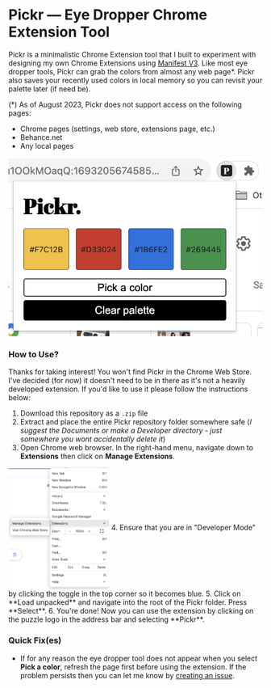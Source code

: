 # Pickr — Eye Dropper Chrome Extension Tool

Pickr is a minimalistic Chrome Extension tool that I built to experiment with designing my own Chrome Extensions using [Manifest V3](https://developer.chrome.com/docs/extensions/mv3/intro/). Like most eye dropper tools, Pickr can grab the colors from almost any web page*. Pickr also saves your recently used colors in local memory so you can revisit your palette later (if need be).

(*) As of August 2023, Pickr does not support access on the following pages:
* Chrome pages (settings, web store, extensions page, etc.)
* Behance.net
* Any local pages

![Magnified screenshot of Pickr UI (user interface)](./images/screenshot.png)

### How to Use?
Thanks for taking interest! You won't find Pickr in the Chrome Web Store. I've decided (for now) it doesn't need to be in there as it's not a heavily developed extension. If you'd like to use it please follow the instructions below:
1. Download this repository as a `.zip` file
2. Extract and place the entire Pickr repository folder somewhere safe (*I suggest the Documents or make a Developer directory - just somewhere you wont accidentally delete it*)
3. Open Chrome web browser. In the right-hand menu, navigate down to **Extensions** then click on **Manage Extensions**.
<img src="/images/step3.png" align="center" alt="image" width="200" height="auto">
4. Ensure that you are in "Developer Mode" by clicking the toggle in the top corner so it becomes blue.
5. Click on **Load unpacked** and navigate into the root of the Pickr folder. Press **Select**.
6. You're done! Now you can use the extension by clicking on the puzzle logo in the address bar and selecting **Pickr**.

### Quick Fix(es)
* If for any reason the eye dropper tool does not appear when you select **Pick a color**, refresh the page first before using the extension. If the problem persists then you can let me know by [creating an issue](https://docs.github.com/en/issues/tracking-your-work-with-issues/creating-an-issue).